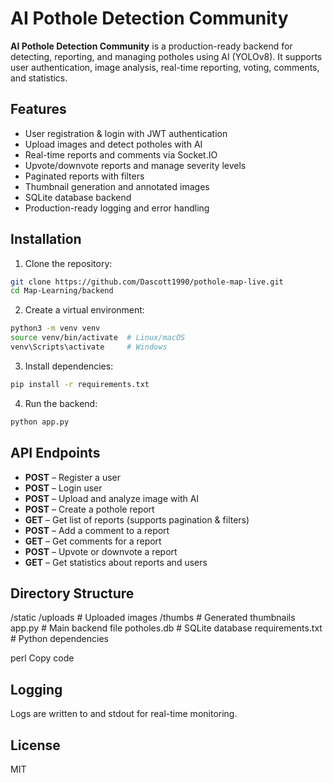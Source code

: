 # AI Pothole Detection Community

**AI Pothole Detection Community** is a production-ready backend for detecting, reporting, and managing potholes using AI (YOLOv8). It supports user authentication, image analysis, real-time reporting, voting, comments, and statistics.

## Features
- User registration & login with JWT authentication
- Upload images and detect potholes with AI
- Real-time reports and comments via Socket.IO
- Upvote/downvote reports and manage severity levels
- Paginated reports with filters
- Thumbnail generation and annotated images
- SQLite database backend
- Production-ready logging and error handling

## Installation
1. Clone the repository:
```bash
git clone https://github.com/Dascott1990/pothole-map-live.git
cd Map-Learning/backend
```

2. Create a virtual environment:
```bash
python3 -m venv venv
source venv/bin/activate  # Linux/macOS
venv\Scripts\activate     # Windows
```

3. Install dependencies:
```bash
pip install -r requirements.txt
```

4. Run the backend:
```bash
python app.py
```

## API Endpoints
- **POST**  – Register a user  
- **POST**  – Login user  
- **POST**  – Upload and analyze image with AI  
- **POST**  – Create a pothole report  
- **GET**  – Get list of reports (supports pagination & filters)  
- **POST**  – Add a comment to a report  
- **GET**  – Get comments for a report  
- **POST**  – Upvote or downvote a report  
- **GET**  – Get statistics about reports and users  

## Directory Structure
/static
/uploads # Uploaded images
/thumbs # Generated thumbnails
app.py # Main backend file
potholes.db # SQLite database
requirements.txt # Python dependencies

perl
Copy code

## Logging
Logs are written to  and stdout for real-time monitoring.

## License
MIT

